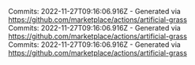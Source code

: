 Commits: 2022-11-27T09:16:06.916Z - Generated via https://github.com/marketplace/actions/artificial-grass
<br>
Commits: 2022-11-27T09:16:06.916Z - Generated via https://github.com/marketplace/actions/artificial-grass
<br>
Commits: 2022-11-27T09:16:06.916Z - Generated via https://github.com/marketplace/actions/artificial-grass
<br>
